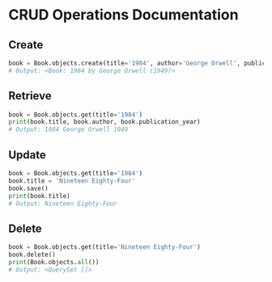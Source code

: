 # CRUD Operations Documentation

## Create
```python
book = Book.objects.create(title='1984', author='George Orwell', publication_year=1949)
# Output: <Book: 1984 by George Orwell (1949)>
```

## Retrieve
```python
book = Book.objects.get(title='1984')
print(book.title, book.author, book.publication_year)
# Output: 1984 George Orwell 1949
```

## Update
```python
book = Book.objects.get(title='1984')
book.title = 'Nineteen Eighty-Four'
book.save()
print(book.title)
# Output: Nineteen Eighty-Four
```

## Delete
```python
book = Book.objects.get(title='Nineteen Eighty-Four')
book.delete()
print(Book.objects.all())
# Output: <QuerySet []>
```
